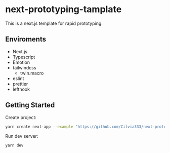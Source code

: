 # next-prototyping-tamplate

This is a next.js template for rapid prototyping.

## Enviroments

- Next.js
- Typescript
- Emotion
- tailwindcss
  - twin.macro
- eslint
- prettier
- lefthook

## Getting Started

Create project:

```bash
yarn create next-app --example "https://github.com/Cilvia333/next-prototyping-tamplate" <your-project-name>
```

Run dev server:

```bash
yarn dev
```

